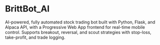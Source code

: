 # BrittBot_AI
AI-powered, fully automated stock trading bot built with Python, Flask, and Alpaca API, with a Progressive Web App frontend for real-time mobile control. Supports breakout, reversal, and scout strategies with stop-loss, take-profit, and trade logging.
